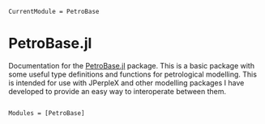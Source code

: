 
```@meta
CurrentModule = PetroBase
```
# PetroBase.jl

Documentation for the [PetroBase.jl](https://github.com/sc-dyer/PetroBase.jl) package.
This is a basic package with some useful type definitions and functions for petrological modelling. This is intended for use with JPerpleX and other modelling packages I have developed to provide an easy way to interoperate between them.
```@index
```

```@autodocs
Modules = [PetroBase]